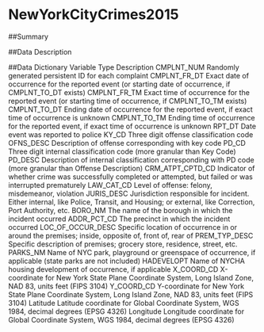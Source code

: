# NewYorkCityCrimes2015  


##Summary  

##Data Description  

##Data Dictionary
Variable Type	Description
CMPLNT_NUM		Randomly generated persistent ID for each complaint 
CMPLNT_FR_DT		Exact date of occurrence for the reported event (or starting date of occurrence, if CMPLNT_TO_DT exists)
CMPLNT_FR_TM		Exact time of occurrence for the reported event (or starting time of occurrence, if CMPLNT_TO_TM exists)
CMPLNT_TO_DT		Ending date of occurrence for the reported event, if exact time of occurrence is unknown
CMPLNT_TO_TM		Ending time of occurrence for the reported event, if exact time of occurrence is unknown
RPT_DT		Date event was reported to police 
KY_CD		Three digit offense classification code
OFNS_DESC		Description of offense corresponding with key code
PD_CD		Three digit internal classification code (more granular than Key Code)
PD_DESC		Description of internal classification corresponding with PD code (more granular than Offense Description)
CRM_ATPT_CPTD_CD		Indicator of whether crime was successfully completed or attempted, but failed or was interrupted prematurely
LAW_CAT_CD		Level of offense: felony, misdemeanor, violation 
JURIS_DESC		Jurisdiction responsible for incident. Either internal, like Police, Transit, and Housing; or external, like Correction, Port Authority, etc.
BORO_NM		The name of the borough in which the incident occurred
ADDR_PCT_CD		The precinct in which the incident occurred
LOC_OF_OCCUR_DESC		Specific location of occurrence in or around the premises; inside, opposite of, front of, rear of
PREM_TYP_DESC		Specific description of premises; grocery store, residence, street, etc.
PARKS_NM		Name of NYC park, playground or greenspace of occurrence, if applicable (state parks are not included)
HADEVELOPT		Name of NYCHA housing development of occurrence, if applicable
X_COORD_CD		X-coordinate for New York State Plane Coordinate System, Long Island Zone, NAD 83, units feet (FIPS 3104)
Y_COORD_CD		Y-coordinate for New York State Plane Coordinate System, Long Island Zone, NAD 83, units feet (FIPS 3104)
Latitude		Latitude coordinate for Global Coordinate System, WGS 1984, decimal degrees (EPSG 4326) 
Longitude		Longitude coordinate for Global Coordinate System, WGS 1984, decimal degrees (EPSG 4326)

